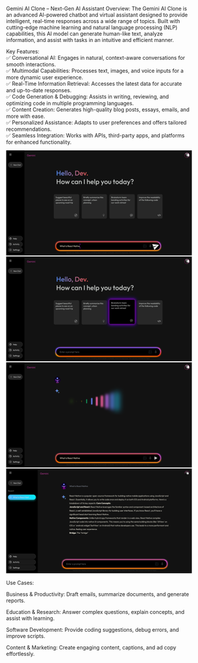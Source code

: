 Gemini AI Clone – Next-Gen AI Assistant Overview: The Gemini AI Clone is an advanced AI-powered chatbot and virtual assistant designed to provide intelligent, real-time responses across a wide range of topics. Built with cutting-edge machine learning and natural language processing (NLP) capabilities, this AI model can generate human-like text, analyze information, and assist with tasks in an intuitive and efficient manner.

Key Features: <br />
✅ Conversational AI: Engages in natural, context-aware conversations for smooth interactions. <br />
✅ Multimodal Capabilities: Processes text, images, and voice inputs for a more dynamic user experience. <br />
✅ Real-Time Information Retrieval: Accesses the latest data for accurate and up-to-date responses.<br />
✅ Code Generation & Debugging: Assists in writing, reviewing, and optimizing code in multiple programming languages. <br />
✅ Content Creation: Generates high-quality blog posts, essays, emails, and more with ease. <br />
✅ Personalized Assistance: Adapts to user preferences and offers tailored recommendations. <br />
✅ Seamless Integration: Works with APIs, third-party apps, and platforms for enhanced functionality.

![Alt Text](https://github.com/roushankumark/Gemini/blob/main/src/assets/Gemini%20Image/1.png)
![Alt Text](https://github.com/roushankumark/Gemini/blob/main/src/assets/Gemini%20Image/2.png)
![Alt Text](https://github.com/roushankumark/Gemini/blob/main/src/assets/Gemini%20Image/3.png)
![Alt Text](https://github.com/roushankumark/Gemini/blob/main/src/assets/Gemini%20Image/4.png)


Use Cases:

Business & Productivity: Draft emails, summarize documents, and generate reports.

Education & Research: Answer complex questions, explain concepts, and assist with learning.

Software Development: Provide coding suggestions, debug errors, and improve scripts.

Content & Marketing: Create engaging content, captions, and ad copy effortlessly.
